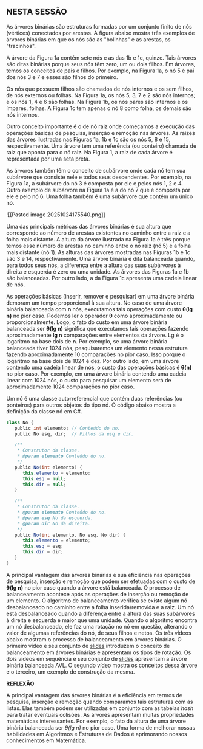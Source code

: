 ## NESTA SESSÃO

As árvores binárias são estruturas formadas por um conjunto finito de nós (vértices) conectados por arestas. A figura abaixo mostra três exemplos de árvores binárias em que os nós são as "bolinhas" e as arestas, os "tracinhos".

A árvore da Figura 1a contém sete nós e as das 1b e 1c, quinze. Tais árvores são ditas binárias porque seus nós têm zero, um ou dois filhos. Em árvores, temos os conceitos de pais e filhos. Por exemplo, na Figura 1a, o nó 5 é pai dos nós 3 e 7 e esses são filhos do primeiro.

Os nós que possuem filhos são chamados de nós internos e os sem filhos, de nós externos ou folhas. Na Figura 1a, os nós 5, 3, 7 e 2 são nós internos; e os nós 1, 4 e 6 são folhas. Na Figura 1b, os nós pares são internos e os ímpares, folhas. A Figura 1c tem apenas o nó 8 como folha, os demais são nós internos.

Outro conceito importante é o de nó raiz onde começamos a execução das operações básicas de pesquisa, inserção e remoção nas árvores. As raízes das árvores ilustradas nas Figuras 1a, 1b e 1c são os nós 5, 8 e 15, respectivamente. Uma árvore tem uma referência (ou ponteiro) chamada de raiz que aponta para o nó raiz. Na Figura 1, a raiz de cada árvore é representada por uma seta preta.

As árvores também têm o conceito de subárvore onde cada nó tem sua subárvore que consiste nele e todos seus descendentes. Por exemplo, na Figura 1a, a subárvore do nó 3 é composta por ele e pelos nós 1, 2 e 4. Outro exemplo de subárvore na Figura 1a é a do nó 7 que é composta por ele e pelo nó 6. Uma folha também é uma subárvore que contém um único nó.

![[Pasted image 20251024175540.png]]

Uma das principais métricas das árvores binárias é sua altura que corresponde ao número de arestas existentes no caminho entre a raiz e a folha mais distante. A altura da árvore ilustrada na Figura 1a é três porque temos esse número de arestas no caminho entre o nó raiz (nó 5) e a folha mais distante (nó 1). As alturas das árvores mostradas nas Figuras 1b e 1c são 3 e 14, respectivamente. Uma árvore binária é dita balanceada quando, para todos seus nós, a diferença entre a altura das suas subárvores à direita e esquerda é zero ou uma unidade. As árvores das Figuras 1a e 1b são balanceadas. Por outro lado, a da Figura 1c apresenta uma cadeia linear de nós.

As operações básicas (inserir, remover e pesquisar) em uma árvore binária demoram um tempo proporcional à sua altura. No caso de uma árvore binária balanceada com **n** nós, executamos tais operações com custo **θ(lg n)** no pior caso. Podemos ler o operador **θ** como aproximadamente ou proporcionalmente. Logo, o fato do custo em uma árvore binária balanceada ser **θ(lg n)** significa que executamos tais operações fazendo aproximadamente **lg n** comparações entre elementos da árvore. Lg é o logaritmo na base dois de **n**. Por exemplo, se uma árvore binária balanceada tiver 1024 nós, pesquisaremos um elemento nessa estrutura fazendo aproximadamente 10 comparações no pior caso. Isso porque o logaritmo na base dois de 1024 é dez. Por outro lado, em uma árvore contendo uma cadeia linear de nós, o custo das operações básicas é **θ(n)** no pior caso. Por exemplo, em uma árvore binária contendo uma cadeia linear com 1024 nós, o custo para pesquisar um elemento será de aproximadamente 1024 comparações no pior caso.

  
Um nó é uma classe autorreferencial que contém duas referências (ou ponteiros) para outros objetos do tipo nó. O código abaixo mostra a definição da classe nó em C#.

``` C#
class No {
   public int elemento; // Conteúdo do no.
   public No esq, dir;  // Filhos da esq e dir.

   /**
    * Construtor da classe.
    * @param elemento Conteúdo do no.
    */
   public No(int elemento) {
      this.elemento = elemento;
      this.esq = null;
      this.dir = null;
   }

   /**
    * Construtor da classe.
    * @param elemento Conteúdo do no.
    * @param esq No da esquerda.
    * @param dir No da direita.
    */
   public No(int elemento, No esq, No dir) {
      this.elemento = elemento;
      this.esq = esq;
      this.dir = dir;
   }
}
```

A principal vantagem das árvores binárias é sua eficiência nas operações de pesquisa, inserção e remoção que podem ser efetuadas com o custo de **θ(lg n)** no pior caso quando a árvore está balanceada. O processo de balanceamento acontece após as operações de inserção ou remoção de um elemento. O algoritmo de balanceamento verifica se existe algum nó desbalanceado no caminho entre a folha inserida/removida e a raiz. Um nó está desbalanceado quando a diferença entre a altura das suas subárvores à direita e esquerda é maior que uma unidade. Quando o algoritmo encontra um nó desbalanceado, ele faz uma rotação no nó em questão, alterando o valor de algumas referências do nó, de seus filhos e netos. Os três vídeos abaixo mostram o processo de balanceamento em árvores binárias. O primeiro vídeo e seu conjunto de [slides](about:invalid#) introduzem o conceito de balanceamento em árvores binárias e apresentam os tipos de rotação. Os dois vídeos em sequência e seu conjunto de [slides](about:invalid#) apresentam a árvore binária balanceada AVL. O segundo vídeo mostra os conceitos dessa árvore e o terceiro, um exemplo de construção da mesma.

**REFLEXÃO**

A principal vantagem das árvores binárias é a eficiência em termos de pesquisa, inserção e remoção quando comparamos tais estruturas com as listas. Elas também podem ser utilizadas em conjunto com as tabelas _hash_ para tratar eventuais colisões. As árvores apresentam muitas propriedades matemáticas interessantes. Por exemplo, o fato da altura de uma árvore binária balanceada ser _θ(lg n)_ no pior caso. Uma forma de melhorar nossas habilidades em Algoritmos e Estruturas de Dados é aprimorando nossos conhecimentos em Matemática.